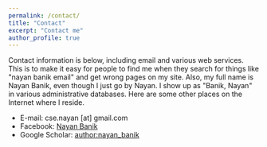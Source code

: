 ```yaml
---
permalink: /contact/
title: "Contact"
excerpt: "Contact me"
author_profile: true
---
```

Contact information is below, including email and various web services. This is to make it easy for people to find me when they search for things like "nayan banik email" and get wrong pages on my site. Also, my full name is Nayan Banik, even though I just go by Nayan. I show up as "Banik, Nayan" in various administrative databases. Here are some other places on the Internet where I reside.

* E-mail: cse.nayan [at] gmail.com
* Facebook: [Nayan Banik](http://fb.com/cse.nayan)
* Google Scholar: [author:nayan_banik](https://scholar.google.com/citations?hl=en&user=B3f6-HQAAAAJ)


